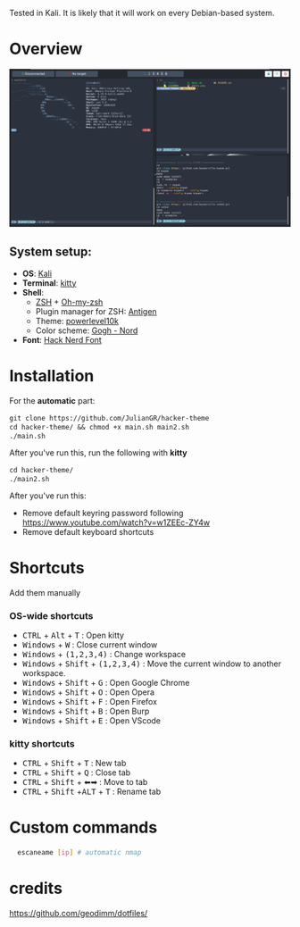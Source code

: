 Tested in Kali. It is likely that it will work on every Debian-based system.

# Overview
![](https://raw.githubusercontent.com/JulianGR/hacker-theme/main/preview.png)






## System setup:
- **OS**: [Kali](https://www.kali.org/)
- **Terminal**: [kitty](https://sw.kovidgoyal.net/kitty/)
- **Shell**: 
  - [ZSH](https://www.zsh.org/) + [Oh-my-zsh](https://ohmyz.sh/)
  - Plugin manager for ZSH: [Antigen](https://github.com/zsh-users/antigen)
  - Theme: [powerlevel10k](https://github.com/romkatv/powerlevel10k)
  - Color scheme: [Gogh - Nord](https://gogh-co.github.io/Gogh/)
- **Font**: [Hack Nerd Font](https://www.nerdfonts.com/)


# Installation



For the **automatic** part:


```
git clone https://github.com/JulianGR/hacker-theme
cd hacker-theme/ && chmod +x main.sh main2.sh
./main.sh
```

After you've run this, run the following with **kitty**

```
cd hacker-theme/
./main2.sh
```


After you've run this:



+ Remove default keyring password following https://www.youtube.com/watch?v=w1ZEEc-ZY4w
+ Remove default keyboard shortcuts



# Shortcuts

Add them manually


### OS-wide shortcuts
+ <kbd>CTRL</kbd> + <kbd>Alt</kbd> + <kbd>T</kbd> : Open kitty
+ <kbd>Windows</kbd> + <kbd>W</kbd> : Close current window  
+ <kbd>Windows</kbd> + <kbd>(1,2,3,4)</kbd> : Change workspace 
+ <kbd>Windows</kbd> + <kbd>Shift</kbd> + <kbd>(1,2,3,4)</kbd> : Move the current window to another workspace. 
+ <kbd>Windows</kbd> + <kbd>Shift</kbd> + <kbd>G</kbd> : Open Google Chrome 
+ <kbd>Windows</kbd> + <kbd>Shift</kbd> + <kbd>O</kbd> : Open Opera
+ <kbd>Windows</kbd> + <kbd>Shift</kbd> + <kbd>F</kbd> : Open Firefox
+ <kbd>Windows</kbd> + <kbd>Shift</kbd> + <kbd>B</kbd> : Open Burp
+ <kbd>Windows</kbd> + <kbd>Shift</kbd> + <kbd>E</kbd> : Open VScode

### kitty shortcuts

+ <kbd>CTRL</kbd> + <kbd>Shift</kbd> + <kbd>T</kbd> : New tab
+ <kbd>CTRL</kbd> + <kbd>Shift</kbd> + <kbd>Q</kbd> : Close tab
+ <kbd>CTRL</kbd> + <kbd>Shift</kbd> + ⬅➡ : Move to tab
+ <kbd>CTRL</kbd> + <kbd>Shift</kbd> +<kbd>ALT</kbd> + <kbd>T</kbd> : Rename tab


# Custom commands

```sh
  escaneame [ip] # automatic nmap
```



# credits


https://github.com/geodimm/dotfiles/